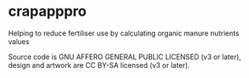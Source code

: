# crapapppro
Helping to reduce fertiliser use by calculating organic manure nutrients values

Source code is GNU AFFERO GENERAL PUBLIC LICENSED (v3 or later), design and artwork are CC BY-SA licensed (v3 or later). 
